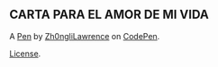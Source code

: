 CARTA PARA EL AMOR DE MI VIDA
-----------------------------


A [Pen](https://codepen.io/Zh0ngliLawrence/pen/zYVBOWK) by [Zh0ngliLawrence](https://codepen.io/Zh0ngliLawrence) on [CodePen](https://codepen.io).

[License](https://codepen.io/license/pen/zYVBOWK).